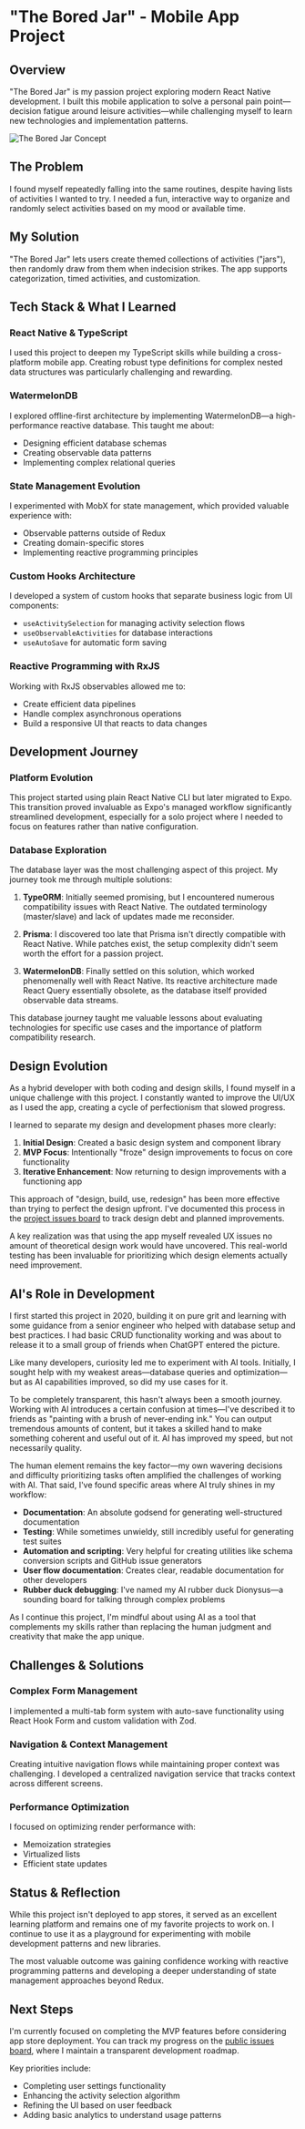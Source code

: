 # "The Bored Jar" - Mobile App Project

## Overview
"The Bored Jar" is my passion project exploring modern React Native development. I built this mobile application to solve a personal pain point—decision fatigue around leisure activities—while challenging myself to learn new technologies and implementation patterns.

![The Bored Jar Concept](/assets/projects/bored_jar/concept_bored_jar.png)

## The Problem
I found myself repeatedly falling into the same routines, despite having lists of activities I wanted to try. I needed a fun, interactive way to organize and randomly select activities based on my mood or available time.

## My Solution
"The Bored Jar" lets users create themed collections of activities ("jars"), then randomly draw from them when indecision strikes. The app supports categorization, timed activities, and customization.

## Tech Stack & What I Learned

### React Native & TypeScript
I used this project to deepen my TypeScript skills while building a cross-platform mobile app. Creating robust type definitions for complex nested data structures was particularly challenging and rewarding.

### WatermelonDB
I explored offline-first architecture by implementing WatermelonDB—a high-performance reactive database. This taught me about:
- Designing efficient database schemas
- Creating observable data patterns
- Implementing complex relational queries

### State Management Evolution
I experimented with MobX for state management, which provided valuable experience with:
- Observable patterns outside of Redux
- Creating domain-specific stores
- Implementing reactive programming principles

### Custom Hooks Architecture
I developed a system of custom hooks that separate business logic from UI components:
- `useActivitySelection` for managing activity selection flows
- `useObservableActivities` for database interactions
- `useAutoSave` for automatic form saving

### Reactive Programming with RxJS
Working with RxJS observables allowed me to:
- Create efficient data pipelines
- Handle complex asynchronous operations
- Build a responsive UI that reacts to data changes

## Development Journey

### Platform Evolution
This project started using plain React Native CLI but later migrated to Expo. This transition proved invaluable as Expo's managed workflow significantly streamlined development, especially for a solo project where I needed to focus on features rather than native configuration.

### Database Exploration
The database layer was the most challenging aspect of this project. My journey took me through multiple solutions:

1. **TypeORM**: Initially seemed promising, but I encountered numerous compatibility issues with React Native. The outdated terminology (master/slave) and lack of updates made me reconsider.

2. **Prisma**: I discovered too late that Prisma isn't directly compatible with React Native. While patches exist, the setup complexity didn't seem worth the effort for a passion project.

3. **WatermelonDB**: Finally settled on this solution, which worked phenomenally well with React Native. Its reactive architecture made React Query essentially obsolete, as the database itself provided observable data streams.

This database journey taught me valuable lessons about evaluating technologies for specific use cases and the importance of platform compatibility research.

## Design Evolution

As a hybrid developer with both coding and design skills, I found myself in a unique challenge with this project. I constantly wanted to improve the UI/UX as I used the app, creating a cycle of perfectionism that slowed progress.

I learned to separate my design and development phases more clearly:

1. **Initial Design**: Created a basic design system and component library
2. **MVP Focus**: Intentionally "froze" design improvements to focus on core functionality
3. **Iterative Enhancement**: Now returning to design improvements with a functioning app

This approach of "design, build, use, redesign" has been more effective than trying to perfect the design upfront. I've documented this process in the [project issues board](https://github.com/yourusername/bored-jar/issues) to track design debt and planned improvements.

A key realization was that using the app myself revealed UX issues no amount of theoretical design work would have uncovered. This real-world testing has been invaluable for prioritizing which design elements actually need improvement.

## AI's Role in Development

I first started this project in 2020, building it on pure grit and learning with some guidance from a senior engineer who helped with database setup and best practices. I had basic CRUD functionality working and was about to release it to a small group of friends when ChatGPT entered the picture.

Like many developers, curiosity led me to experiment with AI tools. Initially, I sought help with my weakest areas—database queries and optimization—but as AI capabilities improved, so did my use cases for it.

To be completely transparent, this hasn't always been a smooth journey. Working with AI introduces a certain confusion at times—I've described it to friends as "painting with a brush of never-ending ink." You can output tremendous amounts of content, but it takes a skilled hand to make something coherent and useful out of it. AI has improved my speed, but not necessarily quality.

The human element remains the key factor—my own wavering decisions and difficulty prioritizing tasks often amplified the challenges of working with AI. That said, I've found specific areas where AI truly shines in my workflow:

- **Documentation**: An absolute godsend for generating well-structured documentation
- **Testing**: While sometimes unwieldy, still incredibly useful for generating test suites
- **Automation and scripting**: Very helpful for creating utilities like schema conversion scripts and GitHub issue generators
- **User flow documentation**: Creates clear, readable documentation for other developers
- **Rubber duck debugging**: I've named my AI rubber duck Dionysus—a sounding board for talking through complex problems

As I continue this project, I'm mindful about using AI as a tool that complements my skills rather than replacing the human judgment and creativity that make the app unique.

## Challenges & Solutions

### Complex Form Management
I implemented a multi-tab form system with auto-save functionality using React Hook Form and custom validation with Zod.

### Navigation & Context Management
Creating intuitive navigation flows while maintaining proper context was challenging. I developed a centralized navigation service that tracks context across different screens.

### Performance Optimization
I focused on optimizing render performance with:
- Memoization strategies
- Virtualized lists
- Efficient state updates

## Status & Reflection
While this project isn't deployed to app stores, it served as an excellent learning platform and remains one of my favorite projects to work on. I continue to use it as a playground for experimenting with mobile development patterns and new libraries.

The most valuable outcome was gaining confidence working with reactive programming patterns and developing a deeper understanding of state management approaches beyond Redux.

## Next Steps

I'm currently focused on completing the MVP features before considering app store deployment. You can track my progress on the [public issues board](https://github.com/users/tamitchell/projects/2), where I maintain a transparent development roadmap.

Key priorities include:
- Completing user settings functionality
- Enhancing the activity selection algorithm
- Refining the UI based on user feedback
- Adding basic analytics to understand usage patterns
